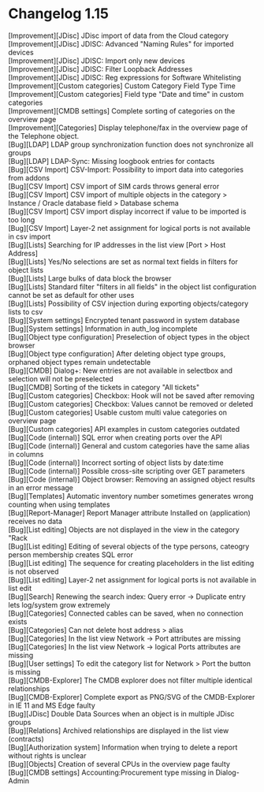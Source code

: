 # Changelog 1.15

[Improvement][JDisc] JDisc import of data from the Cloud category<br>
[Improvement][JDisc] JDISC: Advanced "Naming Rules" for imported devices<br>
[Improvement][JDisc] JDISC: Import only new devices<br>
[Improvement][JDisc] JDISC: Filter Loopback Addresses<br>
[Improvement][JDisc] JDISC: Reg expressions for Software Whitelisting<br>
[Improvement][Custom categories] Custom Category Field Type Time<br>
[Improvement][Custom categories] Field type "Date and time" in custom categories<br>
[Improvement][CMDB settings] Complete sorting of categories on the overview page<br>
[Improvement][Categories] Display telephone/fax in the overview page of the Telephone object.<br>
[Bug][LDAP] LDAP group synchronization function does not synchronize all groups<br>
[Bug][LDAP] LDAP-Sync: Missing loogbook entries for contacts<br>
[Bug][CSV Import] CSV-Import: Possibility to import data into categories from addons<br>
[Bug][CSV Import] CSV import of SIM cards throws general error<br>
[Bug][CSV Import] CSV import of multiple objects in the category > Instance / Oracle database field > Database schema<br>
[Bug][CSV Import] CSV import display incorrect if value to be imported is too long<br>
[Bug][CSV Import] Layer-2 net assignment for logical ports is not available in csv import<br>
[Bug][Lists] Searching for IP addresses in the list view [Port > Host Address]<br>
[Bug][Lists] Yes/No selections are set as normal text fields in filters for object lists<br>
[Bug][Lists] Large bulks of data block the browser<br>
[Bug][Lists] Standard filter "filters in all fields" in the object list configuration cannot be set as default for other uses<br>
[Bug][Lists] Possibility of CSV injection during exporting objects/category lists to csv<br>
[Bug][System settings] Encrypted tenant password in system database<br>
[Bug][System settings] Information in auth_log incomplete<br>
[Bug][Object type configuration] Preselection of object types in the object browser<br>
[Bug][Object type configuration] After deleting object type groups, orphaned object types remain undetectable<br>
[Bug][CMDB] Dialog+: New entries are not available in selectbox and selection will not be preselected<br>
[Bug][CMDB] Sorting of the tickets in category "All tickets"<br>
[Bug][Custom categories] Checkbox: Hook will not be saved after removing<br>
[Bug][Custom categories] Checkbox: Values cannot be removed or deleted<br>
[Bug][Custom categories] Usable custom multi value categories on overview page<br>
[Bug][Custom categories] API examples in custom categories outdated<br>
[Bug][Code (internal)] SQL error when creating ports over the API<br>
[Bug][Code (internal)] General and custom categories have the same alias in columns<br>
[Bug][Code (internal)] Incorrect sorting of object lists by date:time<br>
[Bug][Code (internal)] Possible cross-site scripting over GET parameters<br>
[Bug][Code (internal)] Object browser: Removing an assigned object results in an error message<br>
[Bug][Templates] Automatic inventory number sometimes generates wrong counting when using templates<br>
[Bug][Report-Manager] Report Manager attribute Installed on (application) receives no data<br>
[Bug][List editing] Objects are not displayed in the view in the category "Rack<br>
[Bug][List editing] Editing of several objects of the type persons, cateogry person membership creates SQL error<br>
[Bug][List editing] The sequence for creating placeholders in the list editing is not observed<br>
[Bug][List editing] Layer-2 net assignment for logical ports is not available in list edit<br>
[Bug][Search] Renewing the search index: Query error -> Duplicate entry lets log/system grow extremely<br>
[Bug][Categories] Connected cables can be saved, when no connection exists<br>
[Bug][Categories] Can not delete host address > alias<br>
[Bug][Categories] In the list view Network -> Port attributes are missing<br>
[Bug][Categories] In the list view Network -> logical Ports attributes are missing<br>
[Bug][User settings] To edit the category list for Network > Port the button is missing<br>
[Bug][CMDB-Explorer] The CMDB explorer does not filter multiple identical relationships<br>
[Bug][CMDB-Explorer] Complete export as PNG/SVG of the CMDB-Explorer in IE 11 and MS Edge faulty<br>
[Bug][JDisc] Double Data Sources when an object is in multiple JDisc groups<br>
[Bug][Relations] Archived relationships are displayed in the list view (contracts)<br>
[Bug][Authorization system] Information when trying to delete a report without rights is unclear<br>
[Bug][Objects] Creation of several CPUs in the overview page faulty<br>
[Bug][CMDB settings] Accounting:Procurement type missing in Dialog-Admin<br>
